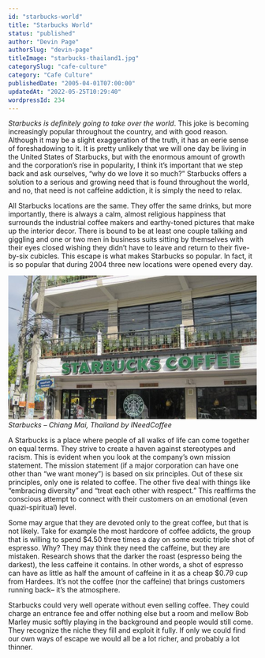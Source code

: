 ```yaml
---
id: "starbucks-world"
title: "Starbucks World"
status: "published"
author: "Devin Page"
authorSlug: "devin-page"
titleImage: "starbucks-thailand1.jpg"
categorySlug: "cafe-culture"
category: "Cafe Culture"
publishedDate: "2005-04-01T07:00:00"
updatedAt: "2022-05-25T10:29:40"
wordpressId: 234
---
```


*Starbucks is definitely going to take over the world*. This joke is becoming increasingly popular throughout the country, and with good reason. Although it may be a slight exaggeration of the truth, it has an eerie sense of foreshadowing to it. It is pretty unlikely that we will one day be living in the United States of Starbucks, but with the enormous amount of growth and the corporation’s rise in popularity, I think it’s important that we step back and ask ourselves, “why do we love it so much?” Starbucks offers a solution to a serious and growing need that is found throughout the world, and no, that need is not caffeine addiction, it is simply the need to relax.

All Starbucks locations are the same. They offer the same drinks, but more importantly, there is always a calm, almost religious happiness that surrounds the industrial coffee makers and earthy-toned pictures that make up the interior decor. There is bound to be at least one couple talking and giggling and one or two men in business suits sitting by themselves with their eyes closed wishing they didn’t have to leave and return to their five-by-six cubicles. This escape is what makes Starbucks so popular. In fact, it is so popular that during 2004 three new locations were opened every day.

![Starbucks - Chiang Mai, Thailand ](starbucks-thailand1.jpg)  
*Starbucks – Chiang Mai, Thailand by INeedCoffee*

A Starbucks is a place where people of all walks of life can come together on equal terms. They strive to create a haven against stereotypes and racism. This is evident when you look at the company’s own mission statement. The mission statement (if a major corporation can have one other than “we want money”) is based on six principles. Out of these six principles, only one is related to coffee. The other five deal with things like “embracing diversity” and “treat each other with respect.” This reaffirms the conscious attempt to connect with their customers on an emotional (even quazi-spiritual) level.

Some may argue that they are devoted only to the great coffee, but that is not likely. Take for example the most hardcore of coffee addicts, the group that is willing to spend $4.50 three times a day on some exotic triple shot of espresso. Why? They may think they need the caffeine, but they are mistaken. Research shows that the darker the roast (espresso being the darkest), the less caffeine it contains. In other words, a shot of espresso can have as little as half the amount of caffeine in it as a cheap $0.79 cup from Hardees. It’s not the coffee (nor the caffeine) that brings customers running back– it’s the atmosphere.

Starbucks could very well operate without even selling coffee. They could charge an entrance fee and offer nothing else but a room and mellow Bob Marley music softly playing in the background and people would still come. They recognize the niche they fill and exploit it fully. If only we could find our own ways of escape we would all be a lot richer, and probably a lot thinner.
